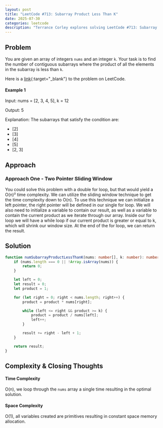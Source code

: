 ```yaml
---
layout: post
title: "LeetCode #713: Subarray Product Less Than K"
date: 2025-07-30
categories: leetcode
description: "Terrance Corley explores solving LeetCode #713: Subarray Product Less Than K with a TypeScript solution."
---
```


## Problem

You are given an array of integers `nums` and an integer `k`. Your task is to find the number of contiguous subarrays where the product of all the elements in the subarray is less than `k`.

Here is a [link](https://leetcode.com/problems/subarray-product-less-than-k/description/){:target="\_blank"} to the problem on LeetCode.

#### Example 1

Input: nums = [2, 3, 4, 5], k = 12

Output: 5

Explanation: The subarrays that satisfy the condition are:

- [2]
- [3]
- [4]
- [5]
- [2, 3]

## Approach

### Approach One - Two Pointer Sliding Window

You could solve this problem with a double for loop, but that would yield a O(n)² time complexity. We can utilize the sliding window technique to get the time complexity down to O(n).
To use this technique we can initialize a left pointer, the right pointer will be defined in our single for loop. We will also need to initialize a variable to contain our result, as well
as a variable to contain the current product as we iterate through our array. Inside our for loop we will have a while loop if our current product is greater or equal to k, which will shrink our window size.
At the end of the for loop, we can return the result.

## Solution

```ts
function numSubarrayProductLessThanK(nums: number[], k: number): number {
    if (nums.length === 0 || !Array.isArray(nums)) {
        return 0;
    }

    let left = 0;
    let result = 0;
    let product = 1;

    for (let right = 0; right < nums.length; right++) {
        product = product * nums[right];

        while (left <= right && product >= k) {
            product = product / nums[left];
            left++;
        }

        result += right - left + 1;
    }

    return result;
}
```

## Complexity & Closing Thoughts

#### Time Complexity

O(n), we loop through the `nums` array a single time resulting in the optimal solution.

#### Space Complexity

O(1), all variables created are primitives resulting in constant space memory allocation.
